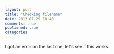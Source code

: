 ```yaml
---
layout: post
title: "Checking filename"
date: 2013-07-29 18:40
comments: true
published: true
categories: 
---
```

I got an error on the last one, let's see if this works.
